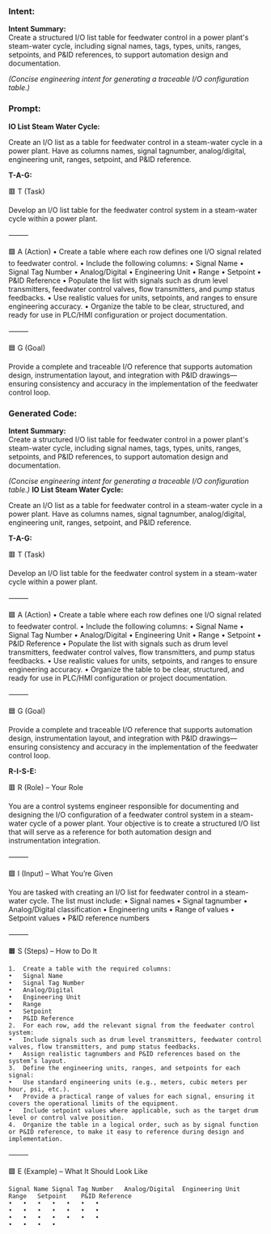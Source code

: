 ### Intent:
**Intent Summary:**  
Create a structured I/O list table for feedwater control in a power plant's steam-water cycle, including signal names, tags, types, units, ranges, setpoints, and P&ID references, to support automation design and documentation.  

*(Concise engineering intent for generating a traceable I/O configuration table.)*

### Prompt:
**IO List Steam Water Cycle:**

Create an I/O list as a table for feedwater control in a steam-water cycle in a power plant. Have as columns names, signal tagnumber, analog/digital, engineering unit, ranges, setpoint, and P&ID reference.

**T-A-G:**

🟥 T (Task)

Develop an I/O list table for the feedwater control system in a steam-water cycle within a power plant.

⸻

🟩 A (Action)
	•	Create a table where each row defines one I/O signal related to feedwater control.
	•	Include the following columns:
	•	Signal Name
	•	Signal Tag Number
	•	Analog/Digital
	•	Engineering Unit
	•	Range
	•	Setpoint
	•	P&ID Reference
	•	Populate the list with signals such as drum level transmitters, feedwater control valves, flow transmitters, and pump status feedbacks.
	•	Use realistic values for units, setpoints, and ranges to ensure engineering accuracy.
	•	Organize the table to be clear, structured, and ready for use in PLC/HMI configuration or project documentation.

⸻

🟦 G (Goal)

Provide a complete and traceable I/O reference that supports automation design, instrumentation layout, and integration with P&ID drawings—ensuring consistency and accuracy in the implementation of the feedwater control loop.

### Generated Code:
**Intent Summary:**  
Create a structured I/O list table for feedwater control in a power plant's steam-water cycle, including signal names, tags, types, units, ranges, setpoints, and P&ID references, to support automation design and documentation.  

*(Concise engineering intent for generating a traceable I/O configuration table.)*
**IO List Steam Water Cycle:**

Create an I/O list as a table for feedwater control in a steam-water cycle in a power plant. Have as columns names, signal tagnumber, analog/digital, engineering unit, ranges, setpoint, and P&ID reference.

**T-A-G:**

🟥 T (Task)

Develop an I/O list table for the feedwater control system in a steam-water cycle within a power plant.

⸻

🟩 A (Action)
	•	Create a table where each row defines one I/O signal related to feedwater control.
	•	Include the following columns:
	•	Signal Name
	•	Signal Tag Number
	•	Analog/Digital
	•	Engineering Unit
	•	Range
	•	Setpoint
	•	P&ID Reference
	•	Populate the list with signals such as drum level transmitters, feedwater control valves, flow transmitters, and pump status feedbacks.
	•	Use realistic values for units, setpoints, and ranges to ensure engineering accuracy.
	•	Organize the table to be clear, structured, and ready for use in PLC/HMI configuration or project documentation.

⸻

🟦 G (Goal)

Provide a complete and traceable I/O reference that supports automation design, instrumentation layout, and integration with P&ID drawings—ensuring consistency and accuracy in the implementation of the feedwater control loop.  

**R-I-S-E:**

🟥 R (Role) – Your Role

You are a control systems engineer responsible for documenting and designing the I/O configuration of a feedwater control system in a steam-water cycle of a power plant. Your objective is to create a structured I/O list that will serve as a reference for both automation design and instrumentation integration.

⸻

🟩 I (Input) – What You’re Given

You are tasked with creating an I/O list for feedwater control in a steam-water cycle. The list must include:
	•	Signal names
	•	Signal tagnumber
	•	Analog/Digital classification
	•	Engineering units
	•	Range of values
	•	Setpoint values
	•	P&ID reference numbers

⸻

🟧 S (Steps) – How to Do It

	1.	Create a table with the required columns:
	•	Signal Name
	•	Signal Tag Number
	•	Analog/Digital
	•	Engineering Unit
	•	Range
	•	Setpoint
	•	P&ID Reference
	2.	For each row, add the relevant signal from the feedwater control system:
	•	Include signals such as drum level transmitters, feedwater control valves, flow transmitters, and pump status feedbacks.
	•	Assign realistic tagnumbers and P&ID references based on the system’s layout.
	3.	Define the engineering units, ranges, and setpoints for each signal:
	•	Use standard engineering units (e.g., meters, cubic meters per hour, psi, etc.).
	•	Provide a practical range of values for each signal, ensuring it covers the operational limits of the equipment.
	•	Include setpoint values where applicable, such as the target drum level or control valve position.
	4.	Organize the table in a logical order, such as by signal function or P&ID reference, to make it easy to reference during design and implementation.

⸻

🟩 E (Example) – What It Should Look Like

	Signal Name	Signal Tag Number	Analog/Digital	Engineering Unit	Range	Setpoint	P&ID Reference
	•	•	•	•	•	•	•
	•	•	•	•	•	•	•
	•	•	•	•	•	•	•
	•	•	•	•
